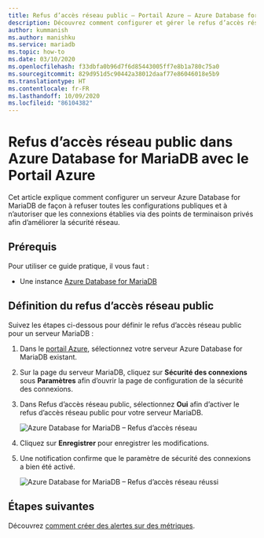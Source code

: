 ```yaml
---
title: Refus d’accès réseau public – Portail Azure – Azure Database for MariaDB
description: Découvrez comment configurer et gérer le refus d’accès réseau public avec le Portail Azure pour Azure Database for MariaDB.
author: kummanish
ms.author: manishku
ms.service: mariadb
ms.topic: how-to
ms.date: 03/10/2020
ms.openlocfilehash: f33dbfa0b96d7f6d85443005ff7e8b1a780c75a0
ms.sourcegitcommit: 829d951d5c90442a38012daaf77e86046018e5b9
ms.translationtype: HT
ms.contentlocale: fr-FR
ms.lasthandoff: 10/09/2020
ms.locfileid: "86104382"
---
```

# <a name="deny-public-network-access-in-azure-database-for-mariadb-using-azure-portal"></a>Refus d’accès réseau public dans Azure Database for MariaDB avec le Portail Azure

Cet article explique comment configurer un serveur Azure Database for MariaDB de façon à refuser toutes les configurations publiques et à n’autoriser que les connexions établies via des points de terminaison privés afin d’améliorer la sécurité réseau.

## <a name="prerequisites"></a>Prérequis

Pour utiliser ce guide pratique, il vous faut :

* Une instance [Azure Database for MariaDB](quickstart-create-MariaDB-server-database-using-azure-portal.md)

## <a name="set-deny-public-network-access"></a>Définition du refus d’accès réseau public

Suivez les étapes ci-dessous pour définir le refus d’accès réseau public pour un serveur MariaDB :

1. Dans le [portail Azure](https://portal.azure.com/), sélectionnez votre serveur Azure Database for MariaDB existant.

1. Sur la page du serveur MariaDB, cliquez sur **Sécurité des connexions** sous **Paramètres** afin d’ouvrir la page de configuration de la sécurité des connexions.

1. Dans Refus d’accès réseau public, sélectionnez **Oui** afin d’activer le refus d’accès réseau public pour votre serveur MariaDB.

    ![Azure Database for MariaDB – Refus d’accès réseau](./media/howto-deny-public-network-access/deny-public-network-access.PNG)

1. Cliquez sur **Enregistrer** pour enregistrer les modifications.

1. Une notification confirme que le paramètre de sécurité des connexions a bien été activé.

    ![Azure Database for MariaDB – Refus d’accès réseau réussi](./media/howto-deny-public-network-access/deny-public-network-access-success.png)

## <a name="next-steps"></a>Étapes suivantes

Découvrez [comment créer des alertes sur des métriques](howto-alert-metric.md).